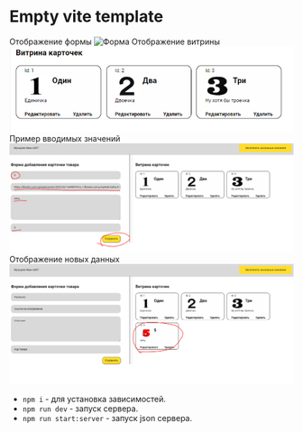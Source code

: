 # Empty vite template

Отображение формы
![Форма](image.PNG)
Отображение витрины
![Витрина карточек](exCard.PNG)
Пример вводимых значений
![Пример значений](ExampleOfValues.PNG)
Отображение новых данных
![Отображение новой карточки](viewNewValue.PNG)

- `npm i` - для установка зависимостей. 
- `npm run dev` - запуск сервера.
- `npm run start:server` - запуск json сервера.
